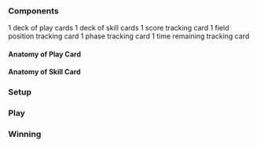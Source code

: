### Components

1 deck of play cards
1 deck of skill cards
1 score tracking card
1 field position tracking card
1 phase tracking card
1 time remaining tracking card

#### Anatomy of Play Card

#### Anatomy of Skill Card

### Setup 

### Play

### Winning
